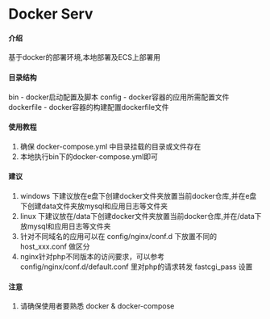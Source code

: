 # Docker Serv

#### 介绍
基于docker的部署环境,本地部署及ECS上部署用

#### 目录结构
bin - docker启动配置及脚本
config - docker容器的应用所需配置文件
dockerfile - docker容器的构建配置dockerfile文件

#### 使用教程

1. 确保 docker-compose.yml 中目录挂载的目录或文件存在 
1. 本地执行bin下的docker-compose.yml即可

#### 建议
1. windows 下建议放在e盘下创建docker文件夹放置当前docker仓库,并在e盘下创建data文件夹放mysql和应用日志等文件夹
2. linux 下建议放在/data下创建docker文件夹放置当前docker仓库,并在/data下放mysql和应用日志等文件夹
3. 针对不同域名的应用可以在 config/nginx/conf.d 下放置不同的 host_xxx.conf 做区分
4. nginx针对php不同版本的访问要求，可以参考 config/nginx/conf.d/default.conf 里对php的请求转发 fastcgi_pass 设置
#### 注意
1. 请确保使用者要熟悉 docker & docker-compose
